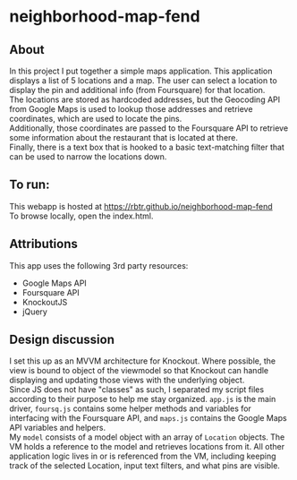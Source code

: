 # neighborhood-map-fend

## About 
In this project I put together a simple maps application.
This application displays a list of 5 locations and a map. The user can select a location to display the pin and additional info (from Foursquare) for that location.  
The locations are stored as hardcoded addresses, but the Geocoding API from Google Maps is used to lookup those addresses and retrieve coordinates, which are used to locate the pins.  
Additionally, those coordinates are passed to the Foursquare API to retrieve some information about the restaurant that is located at there.  
Finally, there is a text box that is hooked to a basic text-matching filter that can be used to narrow the locations down.

## To run:
This webapp is hosted at https://rbtr.github.io/neighborhood-map-fend  
To browse locally, open the index.html.


## Attributions
This app uses the following 3rd party resources:
* Google Maps API
* Foursquare API
* KnockoutJS
* jQuery


## Design discussion
I set this up as an MVVM architecture for Knockout. Where possible, the view is bound to object of the viewmodel so that Knockout can handle displaying and updating those views with the underlying object.  
Since JS does not have "classes" as such, I separated my script files according to their purpose to help me stay organized. `app.js` is the main driver, `foursq.js` contains some helper methods and variables for interfacing with the Foursquare API, and `maps.js` contains the Google Maps API variables and helpers.  
My `model` consists of a model object with an array of `Location` objects. The VM holds a reference to the model and retrieves locations from it. All other application logic lives in or is referenced from the VM, including keeping track of the selected Location, input text filters, and what pins are visible.